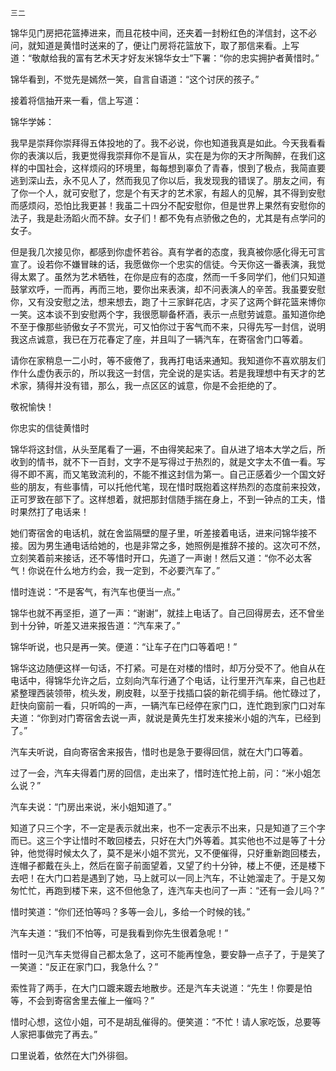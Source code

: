     三二 

   锦华见门房把花篮捧进来，而且花枝中间，还夹着一封粉红色的洋信封，这不必问，就知道是黄惜时送来的了，便让门房将花篮放下，取了那信来看。上写道：“敬献给我的富有艺术天才好友米锦华女士”下署：“你的忠实拥护者黄惜时。”

   锦华看到，不觉先是嫣然一笑，自言自语道：“这个讨厌的孩子。”

   接着将信抽开来一看，信上写道：

   锦华学姊：

   我早是崇拜你崇拜得五体投地的了。我不必说，你也知道我真是如此。今天我看看你的表演以后，我更觉得我崇拜你不是盲从，实在是为你的天才所陶醉，在我们这样的中国社会，这样烦闷的环境里，每每想到辜负了青春，恨到了极点，我简直要逃到深山去，永不见人了，然而我见了你以后，我发现我的错误了。朋友之间，有了你一个人，就可安慰了，您是个有天才的艺术家，有超人的见解，其不得到安慰而感烦闷，恐怕比我更甚！我虽二十四分不配安慰你，但是世界上果然有安慰你的法子，我是赴汤蹈火而不辞。女子们！都不免有点骄傲之色的，尤其是有点学问的女子。

   但是我几次接见你，都感到你虚怀若谷。真有学者的态度，我真被你感化得无可言宣了。设若你不嫌冒昧的话，我愿做你一个忠实的信徒。今天你这一番表演，我觉得太累了。虽然为艺术牺牲，在你是应有的态度，然而一千多同学们，他们只知道鼓掌欢呼，一而再，再而三地，要你出来表演，却不问表演人的辛苦。我虽要安慰你，又有没安慰之法，想来想去，跑了十三家鲜花店，才买了这两个鲜花篮来博你一笑。这本谈不到安慰两个字，我很愿聊备杯酒，表示一点慰劳诚意。虽知道你绝不至于像那些骄傲女子不赏光，可又怕你过于客气而不来，只得先写一封信，说明我这点诚意，我已在万花春定了座，并且叫了一辆汽车，在寄宿舍门口等着。

   请你在家稍息一二小时，等不疲倦了，我再打电话来通知。我知道你不喜欢朋友们作什么虚伪表示的，所以我这一封信，完全说的是实话。若是我理想中有天才的艺术家，猜得并没有错，那么，我一点区区的诚意，你是不会拒绝的了。

   敬祝愉快！

   你忠实的信徒黄惜时

   锦华将这封信，从头至尾看了一遍，不由得笑起来了。自从进了培本大学之后，所收到的情书，就不下一百封，文字不是写得过于热烈的，就是文字太不值一看。写得不即不离，而又笔致流利的，不能不推这封信为第一。自己正感着少一个国文好些的朋友，有些事情，可以托他代笔，现在惜时既抱着这样热烈的态度前来投效，正可罗致在部下了。这样想着，就把那封信随手揣在身上，不到一钟点的工夫，惜时果然打了电话来！

   她们寄宿舍的电话机，就在舍监隔壁的屋子里，听差接着电话，进来问锦华接不接。因为男生通电话给她的，也是非常之多，她照例是推辞不接的。这次可不然，立刻笑着前来接话，还不等惜时开口，先道了一声谢！然后又道：“你不必太客气！你说在什么地方约会，我一定到，不必要汽车了。”

   惜时连说：“不是客气，有汽车也便当一点。”

   锦华也就不再坚拒，道了一声：“谢谢”，就挂上电话了。自己回得房去，还不曾坐到十分钟，听差又进来报告道：“汽车来了。”

   锦华听说，也只是再一笑。便道：“让车子在门口等着吧！”

   锦华这边随便这样一句话，不打紧。可是在对楼的惜时，却万分受不了。他自从在电话中，得锦华允许之后，立刻向汽车行通了个电话，让行里开汽车来，自己也赶紧整理西装领带，梳头发，刷皮鞋，以至于找插口袋的新花绸手绢。他忙碌过了，赶快向窗前一看，只听鸣的一声，一辆汽车已经停在家门口，连忙跑到家门口对车夫道：“你到对门寄宿舍去说一声，就说是黄先生打发来接米小姐的汽车，已经到了。”

   汽车夫听说，自向寄宿舍来报告，惜时也是急于要得回信，就在大门口等着。

   过了一会，汽车夫得着门房的回信，走出来了，惜时连忙抢上前，问：“米小姐怎么说？”

   汽车夫说：“门房出来说，米小姐知道了。”

   知道了只三个字，不一定是表示就出来，也不一定表示不出来，只是知道了三个字而已。这三个字让惜时不敢回楼去，只好在大门外等着。其实他也不过是等了十分钟，他觉得时候太久了，莫不是米小姐不赏光，又不便催得，只好重新跑回楼去，连帽子都戴在头上，然后在窗子前面望着，又望了约十分钟，楼上不便，还是楼下去吧！在大门口若是遇到了她，马上就可以一同上汽车，不让她溜走了。于是又匆匆忙忙，再跑到楼下来，这不但他急了，连汽车夫也问了一声：“还有一会儿吗？”

   惜时笑道：“你们还怕等吗？多等一会儿，多给一个时候的钱。”

   汽车夫道：“我们不怕等，可是我看到你先生很着急呢！”

   惜时一见汽车夫觉得自己都太急了，这可不能再惶急，要安静一点子了，于是笑了一笑道：“反正在家门口，我急什么？”

   索性背了两手，在大门口踱来踱去地散步。还是汽车夫说道：“先生！你要是怕等，不会到寄宿舍里去催上一催吗？”

   惜时心想，这位小姐，可不是胡乱催得的。便笑道：“不忙！请人家吃饭，总要等人家把事做完了再去。”

   口里说着，依然在大门外徘徊。

